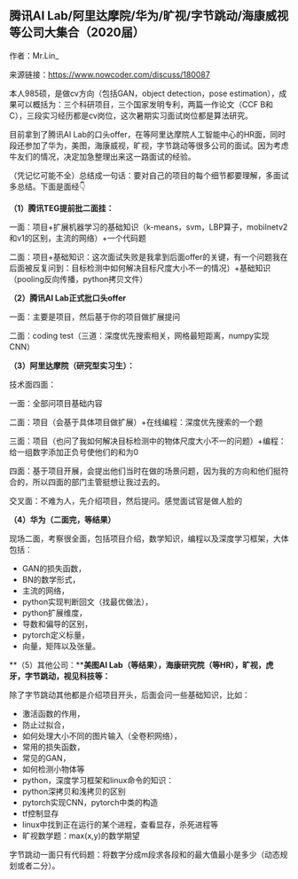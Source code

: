 ## 腾讯AI Lab/阿里达摩院/华为/旷视/字节跳动/海康威视等公司大集合（2020届）

作者：Mr.Lin_

来源链接：https://www.nowcoder.com/discuss/180087



本人985硕，是做cv方向（包括GAN，object detection，pose estimation），成果可以概括为：三个科研项目，三个国家发明专利，两篇一作论文（CCF B和C），三段实习经历都是cv岗位，这次暑期实习面试岗位都是算法研究。

目前拿到了腾讯AI Lab的口头offer，在等阿里达摩院人工智能中心的HR面，同时段还参加了华为，美图，海康威视，旷视，字节跳动等很多公司的面试。因为考虑牛友们的情况，决定加急整理出来这一路面试的经验。

（凭记忆可能不全）总结成一句话：要对自己的项目的每个细节都要理解，多面试多总结。下面是面经👇

**（1）腾讯TEG提前批二面挂：**

一面：项目+扩展机器学习的基础知识（k-means，svm，LBP算子，mobilnetv2和v1的区别，主流的网络）+一个代码题

二面：项目+基础知识：这次面试失败是我拿到后面offer的关键，有一个问题我在后面被反复问到：目标检测中如何解决目标尺度大小不一的情况）+基础知识（pooling反向传播，python拷贝文件）

**（2）腾讯AI Lab正式批口头offer**

一面：主要是项目，然后基于你的项目做扩展提问

二面：coding test（三道：深度优先搜索相关，网格最短距离，numpy实现CNN）

**（3）阿里达摩院（研究型实习生）：**

技术面四面：

一面：全部问项目基础内容

二面：项目（会基于具体项目做扩展）+在线编程：深度优先搜索的一个题

三面：项目（也问了我如何解决目标检测中的物体尺度大小不一的问题）+编程：给一组数字添加正负号使他们的和为0

四面：基于项目开展，会提出他们当时在做的场景问题，因为我的方向和他们挺符合的，所以四面的部门主管挺想让我过去的。

交叉面：不难为人，先介绍项目，然后提问。感觉面试官是做人脸的

**（4）华为（二面完，等结果）**

现场二面，考察很全面，包括项目介绍，数学知识，编程以及深度学习框架，大体包括：

- GAN的损失函数，
- BN的数学形式，
- 主流的网络，
- python实现判断回文（找最优做法），
- python扩展维度，
- 导数和偏导的区别，
- pytorch定义标量，
- 向量，矩阵以及张量。

**（5）其他公司：****美图AI Lab（等结果），海康研究院（等HR），旷视，虎牙，字节跳动，视见科技等：**

除了字节跳动其他都是介绍项目开头，后面会问一些基础知识，比如：

- 激活函数的作用，
- 防止过拟合，
- 如何处理大小不同的图片输入（全卷积网络），
- 常用的损失函数，
- 常见的GAN，
- 如何检测小物体等
- python，深度学习框架和linux命令的知识：
- python深拷贝和浅拷贝的区别
- pytorch实现CNN，pytorch中类的构造
- tf控制显存
- linux中找到正在运行的某个进程，查看显存，杀死进程等
- 旷视数学题：max(x,y)的数学期望

字节跳动一面只有代码题：将数字分成m段求各段和的最大值最小是多少（动态规划或者二分）。

 